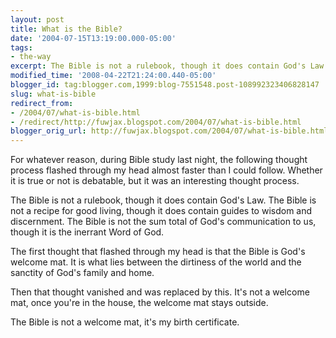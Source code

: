 ```yaml
---
layout: post
title: What is the Bible?
date: '2004-07-15T13:19:00.000-05:00'
tags:
- the-way
excerpt: The Bible is not a rulebook, though it does contain God's Law.
modified_time: '2008-04-22T21:24:00.440-05:00'
blogger_id: tag:blogger.com,1999:blog-7551548.post-108992323406828147
slug: what-is-bible
redirect_from: 
- /2004/07/what-is-bible.html
- /redirect/http://fuwjax.blogspot.com/2004/07/what-is-bible.html
blogger_orig_url: http://fuwjax.blogspot.com/2004/07/what-is-bible.html
---
```


For whatever reason, during Bible study last night, the following thought process flashed through my head almost faster than I could follow.  Whether it is true or not is debatable, but it was an interesting thought process.

The Bible is not a rulebook, though it does contain God's Law.  The Bible is not a recipe for good living, though it does contain guides to wisdom and discernment.  The Bible is not the sum total of God's communication to us, though it is the inerrant Word of God.

The first thought that flashed through my head is that the Bible is God's welcome mat.  It is what lies between the dirtiness of the world and the sanctity of God's family and home.

Then that thought vanished and was replaced by this.  It's not a welcome mat, once you're in the house, the welcome mat stays outside.

The Bible is not a welcome mat, it's my birth certificate.